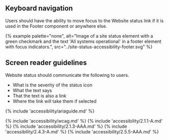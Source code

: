 ## Keyboard navigation

Users should have the ability to move focus to the Website status link if it is used in the Footer component or anywhere else.

{% example palette="none",
  alt="Image of a site status element with a green checkmark and the text 'All systems operational' in a footer element with focus indicators.",
  src="../site-status-accessibility-footer.svg"
%}

## Screen reader guidelines

Website status should communicate the following to users.

- What is the severity of the status icon
- What the text says
- That the text is also a link
- Where the link will take them if selected


{% include 'accessibility/ariaguide.md' %}

{% include 'accessibility/wcag.md' %}
{% include 'accessibility/2.1.1-A.md' %}
{% include 'accessibility/2.1.3-AAA.md' %}
{% include 'accessibility/2.4.3-A.md' %}
{% include 'accessibility/2.5.5-AAA.md' %}
